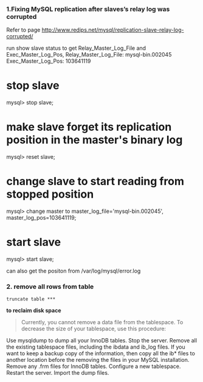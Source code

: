
### 1.Fixing MySQL replication after slaves’s relay log was corrupted
  Refer to page http://www.redips.net/mysql/replication-slave-relay-log-corrupted/
  
  run show slave status to get Relay_Master_Log_File and Exec_Master_Log_Pos,
  Relay_Master_Log_File: mysql-bin.002045
  Exec_Master_Log_Pos: 103641119
  
  # stop slave
  mysql> stop slave;
   
  # make slave forget its replication position in the master's binary log
  mysql> reset slave;
   
  # change slave to start reading from stopped position
  mysql> change master to master_log_file='mysql-bin.002045', master_log_pos=103641119;
   
  # start slave
  mysql> start slave;
  
  can also get the positon from /var/log/mysql/error.log  

### 2. remove all rows from table
  `truncate table ***`
  
  **to reclaim disk space**
  
  > Currently, you cannot remove a data file from the tablespace. To decrease the size of your tablespace, use this procedure:

  Use mysqldump to dump all your InnoDB tables.
  Stop the server.
  Remove all the existing tablespace files, including the ibdata and ib_log files. If you want to keep a backup copy of the information, then copy all the ib* files to another location before the removing the files in your MySQL installation.
  Remove any .frm files for InnoDB tables.
  Configure a new tablespace.
  Restart the server.
  Import the dump files.

